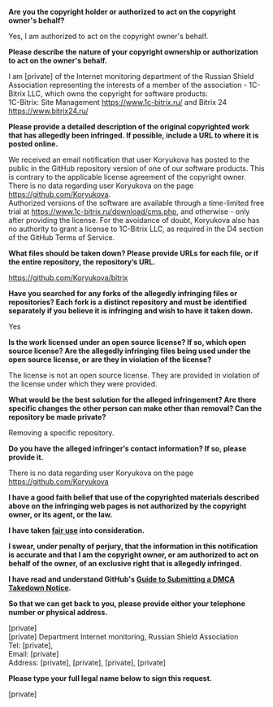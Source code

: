 **Are you the copyright holder or authorized to act on the copyright owner's behalf?**

Yes, I am authorized to act on the copyright owner's behalf.

**Please describe the nature of your copyright ownership or authorization to act on the owner's behalf.**

I am [private] of the Internet monitoring department of the Russian Shield Association representing the interests of a member of the association - 1C-Bitrix LLC, which owns the copyright for software products:  
1C-Bitrix: Site Management https://www.1c-bitrix.ru/ and Bitrix 24 https://www.bitrix24.ru/

**Please provide a detailed description of the original copyrighted work that has allegedly been infringed. If possible, include a URL to where it is posted online.**

We received an email notification that user Koryukova has posted to the public in the GitHub repository version of one of our software products. This is contrary to the applicable license agreement of the copyright owner. There is no data regarding user Koryukova on the page https://github.com/Koryukova.  
Authorized versions of the software are available through a time-limited free trial at https://www.1c-bitrix.ru/download/cms.php, and otherwise - only after providing the license. For the avoidance of doubt, Koryukova also has no authority to grant a license to 1C-Bitrix LLC, as required in the D4 section of the GitHub Terms of Service.  

**What files should be taken down? Please provide URLs for each file, or if the entire repository, the repository’s URL.**

https://github.com/Koryukova/bitrix

**Have you searched for any forks of the allegedly infringing files or repositories? Each fork is a distinct repository and must be identified separately if you believe it is infringing and wish to have it taken down.**

Yes

**Is the work licensed under an open source license? If so, which open source license? Are the allegedly infringing files being used under the open source license, or are they in violation of the license?**

The license is not an open source license. They are provided in violation of the license under which they were provided.

**What would be the best solution for the alleged infringement? Are there specific changes the other person can make other than removal? Can the repository be made private?**

Removing a specific repository.

**Do you have the alleged infringer’s contact information? If so, please provide it.**

There is no data regarding user Koryukova on the page https://github.com/Koryukova

**I have a good faith belief that use of the copyrighted materials described above on the infringing web pages is not authorized by the copyright owner, or its agent, or the law.**

**I have taken <a href="https://www.lumendatabase.org/topics/22">fair use</a> into consideration.**

**I swear, under penalty of perjury, that the information in this notification is accurate and that I am the copyright owner, or am authorized to act on behalf of the owner, of an exclusive right that is allegedly infringed.**

**I have read and understand GitHub's <a href="https://docs.github.com/articles/guide-to-submitting-a-dmca-takedown-notice/">Guide to Submitting a DMCA Takedown Notice</a>.**

**So that we can get back to you, please provide either your telephone number or physical address.**

[private]  
[private] Department Internet monitoring, Russian Shield Association  
Tel: [private],  
Email: [private]  
Address: [private], [private], [private], [private]  

**Please type your full legal name below to sign this request.**

[private]
